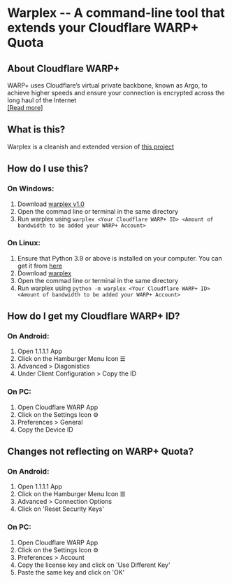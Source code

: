 # Warplex -- A command-line tool that extends your Cloudflare WARP+ Quota

## About Cloudflare WARP+
WARP+ uses Cloudflare’s virtual private backbone, known as Argo, to achieve higher speeds and ensure your connection is encrypted across the long haul of the Internet  
[ [Read more] ](https://blog.cloudflare.com/announcing-warp-plus/)  

## What is this?
Warplex is a cleanish and extended version of [this project](https://github.com/ALIILAPRO/warp-plus-cloudflare/blob/master/wp-plus.py)

## How do I use this?

### On Windows:
1. Download [warplex v1.0](https://github.com/justaprudev/warplex/releases/download/v1.0/warplex.exe)
3. Open the commad line or terminal in the same directory
4. Run warplex using `warplex <Your Cloudflare WARP+ ID> <Amount of bandwidth to be added your WARP+ Account>`

### On Linux:
1. Ensure that Python 3.9 or above is installed on your computer. You can get it from [here](https://www.python.org/downloads/)
2. Download [warplex](https://raw.githubusercontent.com/justaprudev/warplex/master/warplex.py)
3. Open the commad line or terminal in the same directory
4. Run warplex using `python -m warplex <Your Cloudflare WARP+ ID> <Amount of bandwidth to be added your WARP+ Account>`

## How do I get my Cloudflare WARP+ ID?

### On Android:
1. Open 1.1.1.1 App
2. Click on the Hamburger Menu Icon ☰
3. Advanced > Diagonistics
4. Under Client Configuration > Copy the ID

### On PC:
1. Open Cloudflare WARP App
2. Click on the Settings Icon ⚙
3. Preferences > General
4. Copy the Device ID

## Changes not reflecting on WARP+ Quota?

### On Android:
1. Open 1.1.1.1 App
2. Click on the Hamburger Menu Icon ☰
3. Advanced > Connection Options
4. Click on 'Reset Security Keys'

### On PC:
1. Open Cloudflare WARP App
2. Click on the Settings Icon ⚙
3. Preferences > Account
4. Copy the license key and click on 'Use Different Key'
5. Paste the same key and click on 'OK'



